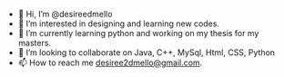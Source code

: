 - 👋 Hi, I’m @desireedmello
- 👀 I’m interested in designing and learning new codes.
- 🌱 I’m currently learning python and working on my thesis for my masters.
- 💞️ I’m looking to collaborate on Java, C++, MySql, Html, CSS, Python
- 📫 How to reach me desiree2dmello@gmail.com.

<!---
desireedmello/desireedmello is a ✨ special ✨ repository because its `README.md` (this file) appears on your GitHub profile.
You can click the Preview link to take a look at your changes.
--->
